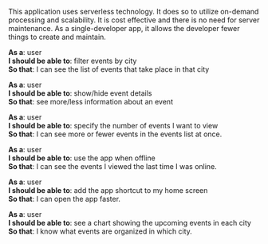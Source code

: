 This application uses serverless technology.  It does so to utilize on-demand processing and scalability.  It is cost effective and there is no need for server maintenance.  As a single-developer app, it allows the developer fewer things to create and maintain.
  
**As a**: user<br>
  **I should be able to**: filter events by city<br>
  **So that**: I can see the list of events that take place in that city

**As a**: user<br>
  **I should be able to**: show/hide event details<br>
  **So that**: see more/less information about an event


**As a**: user<br>
  **I should be able to**: specify the number of events I want to view<br>
  **So that**: I can see more or fewer events in the events list at once.


**As a**: user<br>
  **I should be able to**: use the app when offline<br>
  **So that**: I can see the events I viewed the last time I was online.


**As a**: user<br>
  **I should be able to**: add the app shortcut to my home screen<br>
  **So that**: I can open the app faster.


**As a**: user<br>
  **I should be able to**: see a chart showing the upcoming events in each city<br>
  **So that**: I know what events are organized in which city.
